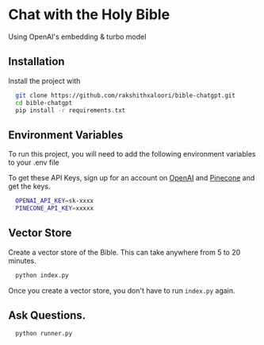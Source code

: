 # Chat with the Holy Bible

Using OpenAI's embedding & turbo model

## Installation

Install the project with

```bash
  git clone https://github.com/rakshithxaloori/bible-chatgpt.git
  cd bible-chatgpt
  pip install -r requirements.txt
```

## Environment Variables

To run this project, you will need to add the following environment variables to your .env file

To get these API Keys, sign up for an account on [OpenAI](https://platform.openai.com/account/api-keys) and [Pinecone](https://www.pinecone.io/) and get the keys.

```bash
  OPENAI_API_KEY=sk-xxxx
  PINECONE_API_KEY=xxxxx
```

## Vector Store

Create a vector store of the Bible. This can take anywhere from 5 to 20 minutes.

```bash
  python index.py
```

Once you create a vector store, you don't have to run `index.py` again.

## Ask Questions.

```bash
  python runner.py
```
